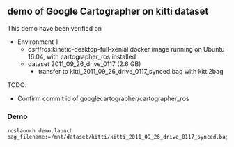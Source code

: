 ## demo of Google Cartographer on kitti dataset

This demo have been verified on 
* Environment 1
  * osrf/ros:kinetic-desktop-full-xenial docker image running on Ubuntu 16.04, with cartographer_ros installed
  * dataset 2011_09_26_drive_0117 (2.6 GB)
    * transfer to kitti_2011_09_26_drive_0117_synced.bag with kitti2bag

TODO:
* Confirm commit id of googlecartographer/cartographer_ros

### Demo
```
roslaunch demo.launch bag_filename:=/mnt/dataset/kitti/kitti_2011_09_26_drive_0117_synced.bag
```
